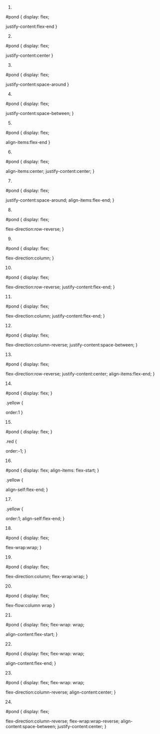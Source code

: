 1.
#pond {
  display: flex;

justify-content:flex-end
}

2.
#pond {
  display: flex;

justify-content:center
}

3.
#pond {
  display: flex;

justify-content:space-around
}

4.
#pond {
  display: flex;

justify-content:space-between;
}

5.
#pond {
  display: flex;

align-items:flex-end
}

6.
#pond {
  display: flex;

align-items:center;
justify-content:center;
}

7.
#pond {
  display: flex;

justify-content:space-around;
align-items:flex-end;
}

8.
#pond {
  display: flex;

flex-direction:row-reverse;
}

9.
#pond {
  display: flex;

flex-direction:column;
}

10.
#pond {
  display: flex;

flex-direction:row-reverse;
justify-content:flex-end;
}

11.
#pond {
  display: flex;

flex-direction:column;
justify-content:flex-end;
}

12.
#pond {
  display: flex;

flex-direction:column-reverse;
justify-content:space-between;
}

13.
#pond {
  display: flex;

flex-direction:row-reverse;
justify-content:center;
align-items:flex-end;
}

14.
#pond {
  display: flex;
}

.yellow {

order:1
}

15.
#pond {
  display: flex;
}

.red {

order:-1;
}

16.
#pond {
  display: flex;
  align-items: flex-start;
}

.yellow {

align-self:flex-end;
}

17.
.yellow {

order:1;
align-self:flex-end;
}

18.
#pond {
  display: flex;

flex-wrap:wrap;
}

19.
#pond {
  display: flex;

flex-direction:column;
flex-wrap:wrap;
}

20.
#pond {
  display: flex;

flex-flow:column wrap
}

21.
#pond {
  display: flex;
  flex-wrap: wrap;

align-content:flex-start;
}

22.
#pond {
  display: flex;
  flex-wrap: wrap;

align-content:flex-end;
}

23.
#pond {
  display: flex;
  flex-wrap: wrap;

flex-direction:column-reverse;
align-content:center;
}

24.
#pond {
  display: flex;

flex-direction:column-reverse;
flex-wrap:wrap-reverse;
align-content:space-between;
justify-content:center;
}